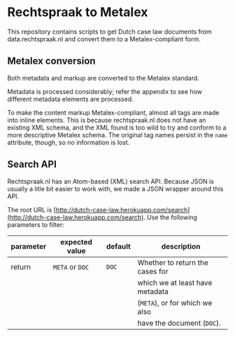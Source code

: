 # Rechtspraak to Metalex

This repository contains scripts to get Dutch case law documents from data.rechtspraak.nl and convert them to a Metalex-compliant form.

## Metalex conversion
Both metadata and markup are converted to the Metalex standard. 

Metadata is processed considerably; refer the appendix to see how different metadata elements are processed.

To make the content markup Metalex-compliant, almost all tags are made into inline elements. This is because rechtspraak.nl does not have an existing XML schema, and the XML found is too wild to try and conform to a more descriptive Metalex schema. The original tag names persist in the `name` attribute, though, so no information is lost.

## Search API
Rechtspraak.nl has an Atom-based (XML) search API. Because JSON is usually a litle bit easier to work with, we made a JSON wrapper around this API.

The root URL is [http://dutch-case-law.herokuapp.com/search](http://dutch-case-law.herokuapp.com/search). Use the following parameters to filter:

|parameter|expected value |default|description                    |
|---------|---------------|-------|-------------------------------|
|return   |`META` or `DOC`|`DOC`  |Whether to return the cases for|  
|         |               |       |which we at least have metadata| 
|         |               |       |(`META`), or for which we also |
|         |               |       |have the document (`DOC`).     |